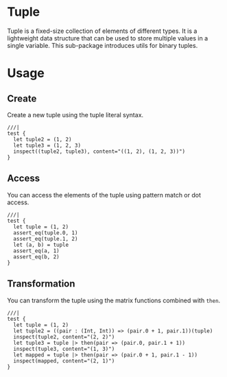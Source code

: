 # Tuple

Tuple is a fixed-size collection of elements of different types. It is a lightweight data structure that can be used to store multiple values in a single variable. This sub-package introduces utils for binary tuples.

# Usage

## Create

Create a new tuple using the tuple literal syntax.

```moonbit
///|
test {
  let tuple2 = (1, 2)
  let tuple3 = (1, 2, 3)
  inspect((tuple2, tuple3), content="((1, 2), (1, 2, 3))")
}
```

## Access

You can access the elements of the tuple using pattern match or  dot access.

```moonbit
///|
test {
  let tuple = (1, 2)
  assert_eq(tuple.0, 1)
  assert_eq(tuple.1, 2)
  let (a, b) = tuple
  assert_eq(a, 1)
  assert_eq(b, 2)
}
```

## Transformation

You can transform the tuple using the matrix functions combined with `then`.

```moonbit  
///|
test {
  let tuple = (1, 2)
  let tuple2 = ((pair : (Int, Int)) => (pair.0 + 1, pair.1))(tuple)
  inspect(tuple2, content="(2, 2)")
  let tuple3 = tuple |> then(pair => (pair.0, pair.1 + 1))
  inspect(tuple3, content="(1, 3)")
  let mapped = tuple |> then(pair => (pair.0 + 1, pair.1 - 1))
  inspect(mapped, content="(2, 1)")
}
```










